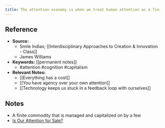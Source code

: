 ```yaml
---
title: The attention economy is when we treat human attention as a finite commodity
---
```

## Reference
- **Source:** 
	- Smile Indias; [[Interdisciplinary Approaches to Creation & Innovation - Class]]
	- James Williams
- **Keywords:** [[permanent notes]]
	- #attention #cognition #capitalism
- **Relevant Notes:**
	- [[Everything has a cost]]
	- [[You have agency over your own attention]]
	- [[Technology keeps us stuck in a feedback loop with ourselves]]
## Notes
- A finite commodity that is managed and capitalized on by a few
- [Is Our Attention for Sale?](https://www.youtube.com/watch?v=PSaybP1UivQ)